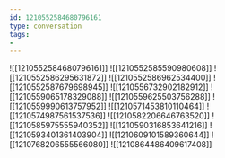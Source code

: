 ```yaml
---
id: 1210552584680796161
type: conversation
tags:
- 
---
```

![[1210552584680796161]]
![[1210552585590980608]]
![[1210552586295631872]]
![[1210552586962534400]]
![[1210552587679698945]]
![[1210556732902182912]]
![[1210559065178329088]]
![[1210559625503756288]]
![[1210559990613757952]]
![[1210571453810110464]]
![[1210574987561537536]]
![[1210582206646763520]]
![[1210585975555940352]]
![[1210590316853641216]]
![[1210593401361403904]]
![[1210609101589360644]]
![[1210768206555566080]]
![[1210864486409617408]]

